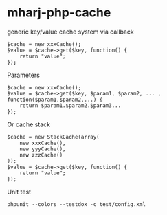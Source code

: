 # mharj-php-cache
generic key/value cache system via callback
```
$cache = new xxxCache();
$value = $cache->get($key, function() {
    return "value";
});
```
Parameters
```
$cache = new xxxCache();
$value = $cache->get($key, $param1, $param2, ... , function($param1,$param2,...) {
    return $param1.$param2.$param3...
});
```

Or cache stack
```
$cache = new StackCache(array(
    new xxxCache(),
    new yyyCache(),
    new zzzCache()
));
$value = $cache->get($key, function() {
    return "value";
});
```

Unit test
```
phpunit --colors --testdox -c test/config.xml
```
